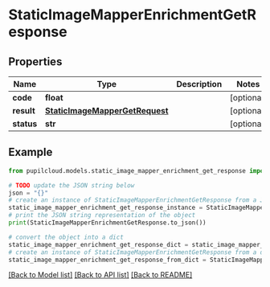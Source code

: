 # StaticImageMapperEnrichmentGetResponse


## Properties

Name | Type | Description | Notes
------------ | ------------- | ------------- | -------------
**code** | **float** |  | [optional] 
**result** | [**StaticImageMapperGetRequest**](StaticImageMapperGetRequest.md) |  | [optional] 
**status** | **str** |  | [optional] 

## Example

```python
from pupilcloud.models.static_image_mapper_enrichment_get_response import StaticImageMapperEnrichmentGetResponse

# TODO update the JSON string below
json = "{}"
# create an instance of StaticImageMapperEnrichmentGetResponse from a JSON string
static_image_mapper_enrichment_get_response_instance = StaticImageMapperEnrichmentGetResponse.from_json(json)
# print the JSON string representation of the object
print(StaticImageMapperEnrichmentGetResponse.to_json())

# convert the object into a dict
static_image_mapper_enrichment_get_response_dict = static_image_mapper_enrichment_get_response_instance.to_dict()
# create an instance of StaticImageMapperEnrichmentGetResponse from a dict
static_image_mapper_enrichment_get_response_from_dict = StaticImageMapperEnrichmentGetResponse.from_dict(static_image_mapper_enrichment_get_response_dict)
```
[[Back to Model list]](../README.md#documentation-for-models) [[Back to API list]](../README.md#documentation-for-api-endpoints) [[Back to README]](../README.md)


